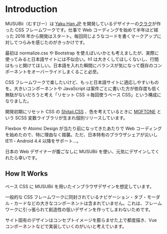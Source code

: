 # Introduction

MUSUBii（むすびー）は [Yaku Han JP](https://qrac.github.io/yakuhanjp/) を開発しているデザイナーの[クラク](https://twitter.com/Qrac_JP)が作った CSS フレームワークです。仕事で Web コーディングを始めて半年ほど経った 2016 年から開発はスタート。毎回同じようなコードを書くマークアップに対してつらみを感じたのがきっかけです。

最初は normalize.css や Bootstrap を使えばいいかとも考えましたが、実際に使ってみると日本語サイトには不似合い。h1 は大きくしてほしくないし、行間はもっと開けてほしい。日本語を入れた瞬間にバランスが気になって既存のコンポーネントをオーバーライドしまくること必至。

CSS フレームワークで楽したいけど、もっと日本語サイトに適応しやすいものを。大きいコンポーネントや JavaScript は案件ごとに書いた方が依存度も低く無駄がないだろうと考え「リセット CSS ＋毎回使うベース CSS」という構成になりました。

開発初期にリセット CSS の [Shitaji.CSS](https://qrac.github.io/shitajicss/) 、色を考えているときに [MOFTONE](https://qrac.github.io/moftone/) という SCSS 変数ライブラリが生まれ個別リリースしています。

Flexbox や Atoimc Design が当たり前になってきたあたりで Web コーディングを始めたので、特に理由なく踏襲。ただ、日本特有のブラウザシェアが災いし IE11・Android 4.4 以降をサポート...。

日本の Web デザイナーが腹ごなしに MUSUBii を使い、元気にデザインしてくれたら幸いです。

## How It Works

ベース CSS に MUSUBii を用いたインブラウザデザインを想定しています。

一般的な CSS フレームワークに同封されているナビゲーション・タブ・モーダル・カードなどの大きなコンポーネントは含まれていません。これは、フレームワークに引っ張られて創造性の低いデザインを作ってしまわないためです。

サイト固有のデザインはコンセプトイメージを膨らませた上で都度描き、Vue コンポーネントなどで実装していくのがいいと考えています。
